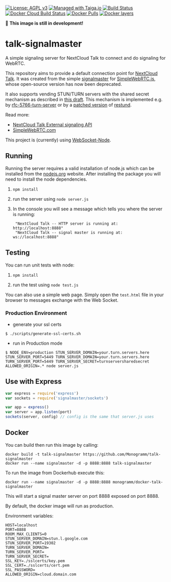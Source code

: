 
[uri_license]: http://www.gnu.org/licenses/agpl.html
[uri_license_image]: https://img.shields.io/badge/License-AGPL%20v3-blue.svg

[![License: AGPL v3][uri_license_image]][uri_license]
[![Managed with Taiga.io](https://img.shields.io/badge/managed%20with-TAIGA.io-709f14.svg)](https://tree.taiga.io/project/monogrammbot-monogrammtalk-signalmaster/ "Managed with Taiga.io")
[![Build Status](https://travis-ci.org/Monogramm/talk-signalmaster.svg)](https://travis-ci.org/Monogramm/talk-signalmaster)
[![Docker Cloud Build Status](https://img.shields.io/docker/cloud/build/monogramm/docker-talk-signalmaster.svg)](https://hub.docker.com/r/monogramm/docker-talk-signalmaster/)
[![Docker Pulls](https://img.shields.io/docker/pulls/monogramm/docker-talk-signalmaster.svg)](https://hub.docker.com/r/monogramm/docker-talk-signalmaster/)
[![Docker layers](https://images.microbadger.com/badges/image/monogramm/docker-talk-signalmaster.svg)](https://microbadger.com/images/monogramm/docker-talk-signalmaster)

:construction: **This image is still in development!**

# talk-signalmaster

A simple signaling server for NextCloud Talk to connect and do signaling for WebRTC.

This repository aims to provide a default connection point for [NextCloud Talk](https://github.com/nextcloud/spreed).
It was created from the simple [signalmaster](https://github.com/simplewebrtc/signalmaster) for [SimpleWebRTC.js](https://github.com/HenrikJoreteg/SimpleWebRTC), whose open-source version has now been deprecated.

It also supports vending STUN/TURN servers with the shared secret mechanism as described in [this draft](http://tools.ietf.org/html/draft-uberti-behave-turn-rest-00). This mechanism is implemented e.g. by [rfc-5766-turn-server](https://code.google.com/p/rfc5766-turn-server/) or by a [patched version](https://github.com/otalk/restund) of [restund](http://creytiv.com/restund.html).

Read more:
- [NextCloud Talk External signaling API](https://github.com/nextcloud/spreed/blob/master/docs/standalone-signaling-api-v1.md)
- [SimpleWebRTC.com](http://simplewebrtc.com)

This project is (currently) using [WebSocket-Node](https://github.com/theturtle32/WebSocket-Node).

## Running

Running the server requires a valid installation of node.js which can be installed from the [nodejs.org](nodejs.org) website. After installing the package you will need to install the node dependencies.

1. `npm install`

2. run the server using `node server.js`

3. In the console you will see a message which tells you where the server is running:

        "NextCloud Talk -- HTTP server is running at: http://localhost:8888"
        "NextCloud Talk -- signal master is running at: ws://localhost:8888"

## Testing

You can run unit tests with node:

1. `npm install`

2. run the test using `node test.js`

You can also use a simple web page.
Simply open the `test.html` file in your browser to messages exchange with the Web Socket.

### Production Environment

* generate your ssl certs

```shell
$ ./scripts/generate-ssl-certs.sh
```

* run in Production mode

```shell
$ NODE_ENV=production STUN_SERVER_DOMAIN=your.turn.servers.here STUN_SERVER_PORT=5449 TURN_SERVER_DOMAIN=your.turn.servers.here TURN_SERVER_PORT=5449 TURN_SERVER_SECRET=turnserversharedsecret ALLOWED_ORIGIN=.* node server.js
```

## Use with Express

```js
var express = require('express')
var sockets = require('signalmaster/sockets')

var app = express()
var server = app.listen(port)
sockets(server, config) // config is the same that server.js uses
```

## Docker

You can build then run this image by calling:  

```shell
docker build -t talk-signalmaster https://github.com/Monogramm/talk-signalmaster
docker run --name signalmaster -d -p 8888:8888 talk-signalmaster
```

To run the image from Dockerhub execute this:

```shell
docker run --name signalmaster -d -p 8888:8888 monogramm/docker-talk-signalmaster
```

This will start a signal master server on port 8888 exposed on port 8888.

By default, the docker image will run as production.

Environment variables:

```
HOST=localhost
PORT=8888
ROOM_MAX_CLIENTS=0
STUN_SERVER_DOMAIN=stun.l.google.com
STUN_SERVER_PORT=19302
TURN_SERVER_DOMAIN=
TURN_SERVER_PORT=
TURN_SERVER_SECRET=
SSL_KEY=./sslcerts/key.pem
SSL_CERT=./sslcerts/cert.pem
SSL_PASSWORD=
ALLOWED_ORIGIN=cloud.domain.com
```

